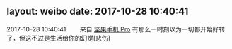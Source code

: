 layout: weibo
date: 2017-10-28 10:40:41
---
<meta name="referrer" content="no-referrer" />

2017-10-28 10:40:41  &nbsp;&nbsp;&nbsp;&nbsp;&nbsp;&nbsp; 来自 <a href="http://app.weibo.com/t/feed/Z4AgP" rel="nofollow">坚果手机 Pro</a>
有那么一时刻以为一切都开始好转了，但这不过是生活给你的幻觉[悲伤] ​​​
